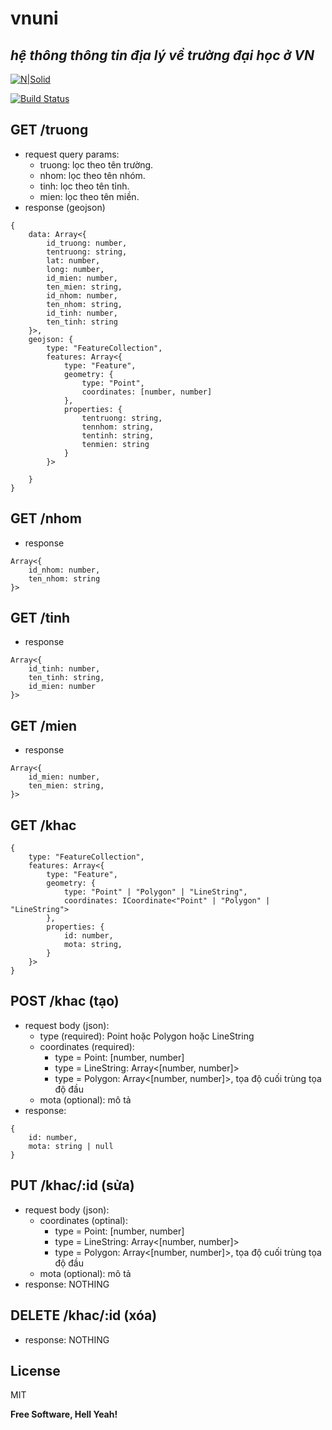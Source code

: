 # vnuni

## _hệ thông thông tin địa lý về trường đại học ở VN_

[![N|Solid](https://cldup.com/dTxpPi9lDf.thumb.png)](https://nodesource.com/products/nsolid)

[![Build Status](https://travis-ci.org/joemccann/dillinger.svg?branch=master)](https://travis-ci.org/joemccann/dillinger)

## GET /truong

- request query params:
  - truong: lọc theo tên trường.
  - nhom: lọc theo tên nhóm.
  - tinh: lọc theo tên tỉnh.
  - mien: lọc theo tên miền.
- response (geojson)

```
{
    data: Array<{
        id_truong: number,
        tentruong: string,
        lat: number,
        long: number,
        id_mien: number,
        ten_mien: string,
        id_nhom: number,
        ten_nhom: string,
        id_tinh: number,
        ten_tinh: string
    }>,
    geojson: {
        type: "FeatureCollection",
        features: Array<{
            type: "Feature",
            geometry: {
                type: "Point",
                coordinates: [number, number]
            },
            properties: {
                tentruong: string,
                tennhom: string,
                tentinh: string,
                tenmien: string
            }
        }>

    }
}
```

## GET /nhom

- response

```
Array<{
    id_nhom: number,
    ten_nhom: string
}>
```

## GET /tinh

- response

```
Array<{
    id_tinh: number,
    ten_tinh: string,
    id_mien: number
}>
```

## GET /mien

- response

```
Array<{
    id_mien: number,
    ten_mien: string,
}>
```

## GET /khac

```
{
    type: "FeatureCollection",
    features: Array<{
        type: "Feature",
        geometry: {
            type: "Point" | "Polygon" | "LineString",
            coordinates: ICoordinate<"Point" | "Polygon" | "LineString">
        },
        properties: {
            id: number,
            mota: string,
        }
    }>
}
```

## POST /khac (tạo)

- request body (json):
  - type (required): Point hoặc Polygon hoặc LineString
  - coordinates (required):
    - type = Point: [number, number]
    - type = LineString: Array<[number, number]>
    - type = Polygon: Array<[number, number]>, tọa độ cuối trùng tọa độ đầu
  - mota (optional): mô tả
- response:
```
{
    id: number,
    mota: string | null
}
```

## PUT /khac/:id (sửa)

- request body (json):
  - coordinates (optinal):
    - type = Point: [number, number]
    - type = LineString: Array<[number, number]>
    - type = Polygon: Array<[number, number]>, tọa độ cuối trùng tọa độ đầu
  - mota (optional): mô tả
- response: NOTHING

## DELETE /khac/:id (xóa)
- response: NOTHING

## License

MIT

**Free Software, Hell Yeah!**

[//]: # "These are reference links used in the body of this note and get stripped out when the markdown processor does its job. There is no need to format nicely because it shouldn't be seen. Thanks SO - http://stackoverflow.com/questions/4823468/store-comments-in-markdown-syntax"
[dill]: https://github.com/joemccann/dillinger
[git-repo-url]: https://github.com/joemccann/dillinger.git
[john gruber]: http://daringfireball.net
[df1]: http://daringfireball.net/projects/markdown/
[markdown-it]: https://github.com/markdown-it/markdown-it
[ace editor]: http://ace.ajax.org
[node.js]: http://nodejs.org
[twitter bootstrap]: http://twitter.github.com/bootstrap/
[jquery]: http://jquery.com
[@tjholowaychuk]: http://twitter.com/tjholowaychuk
[express]: http://expressjs.com
[angularjs]: http://angularjs.org
[gulp]: http://gulpjs.com
[pldb]: https://github.com/joemccann/dillinger/tree/master/plugins/dropbox/README.md
[plgh]: https://github.com/joemccann/dillinger/tree/master/plugins/github/README.md
[plgd]: https://github.com/joemccann/dillinger/tree/master/plugins/googledrive/README.md
[plod]: https://github.com/joemccann/dillinger/tree/master/plugins/onedrive/README.md
[plme]: https://github.com/joemccann/dillinger/tree/master/plugins/medium/README.md
[plga]: https://github.com/RahulHP/dillinger/blob/master/plugins/googleanalytics/README.md

